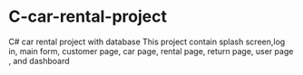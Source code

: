 # C-car-rental-project
C# car rental project with database
This project contain splash screen,log in, main form, customer page, car page, rental page, return page, user page , and dashboard

